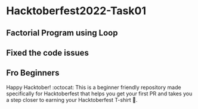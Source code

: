 # Hacktoberfest2022-Task01
## Factorial Program using Loop
## Fixed the code issues
## Fro Beginners
Happy Hacktober! :octocat: This is a beginner friendly repository made specifically for Hacktoberfest that helps you get your first PR and takes you a step closer to earning your Hacktoberfest T-shirt 👕.
